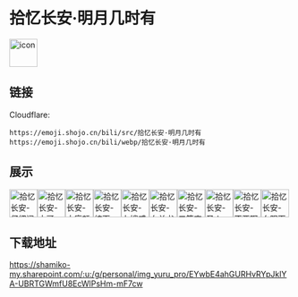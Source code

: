# 拾忆长安·明月几时有
<img src="https://emoji.shojo.cn/bili/src/拾忆长安·明月几时有/icon.png" width="50" height="50" alt="icon">

## 链接
Cloudflare:
```
https://emoji.shojo.cn/bili/src/拾忆长安·明月几时有
https://emoji.shojo.cn/bili/webp/拾忆长安·明月几时有
```
## 展示
<img src="https://emoji.shojo.cn/bili/src/拾忆长安·明月几时有/拾忆长安-仔细阅读.png" width="50" height="50" alt="拾忆长安-仔细阅读"><img src="https://emoji.shojo.cn/bili/src/拾忆长安·明月几时有/拾忆长安-大哥.png" width="50" height="50" alt="拾忆长安-大哥"><img src="https://emoji.shojo.cn/bili/src/拾忆长安·明月几时有/拾忆长安-大唐颜艺王.png" width="50" height="50" alt="拾忆长安-大唐颜艺王"><img src="https://emoji.shojo.cn/bili/src/拾忆长安·明月几时有/拾忆长安-绞面.png" width="50" height="50" alt="拾忆长安-绞面"><img src="https://emoji.shojo.cn/bili/src/拾忆长安·明月几时有/拾忆长安-九嫂威武.png" width="50" height="50" alt="拾忆长安-九嫂威武"><img src="https://emoji.shojo.cn/bili/src/拾忆长安·明月几时有/拾忆长安-女单书.png" width="50" height="50" alt="拾忆长安-女单书"><img src="https://emoji.shojo.cn/bili/src/拾忆长安·明月几时有/拾忆长安-三箭齐发.png" width="50" height="50" alt="拾忆长安-三箭齐发"><img src="https://emoji.shojo.cn/bili/src/拾忆长安·明月几时有/拾忆长安-圣人.png" width="50" height="50" alt="拾忆长安-圣人"><img src="https://emoji.shojo.cn/bili/src/拾忆长安·明月几时有/拾忆长安-不要啊.png" width="50" height="50" alt="拾忆长安-不要啊"><img src="https://emoji.shojo.cn/bili/src/拾忆长安·明月几时有/拾忆长安-夕阳下奔跑.png" width="50" height="50" alt="拾忆长安-夕阳下奔跑">

## 下载地址

https://shamiko-my.sharepoint.com/:u:/g/personal/img_yuru_pro/EYwbE4ahGURHvRYpJklYA-UBRTGWmfU8EcWlPsHm-mF7cw